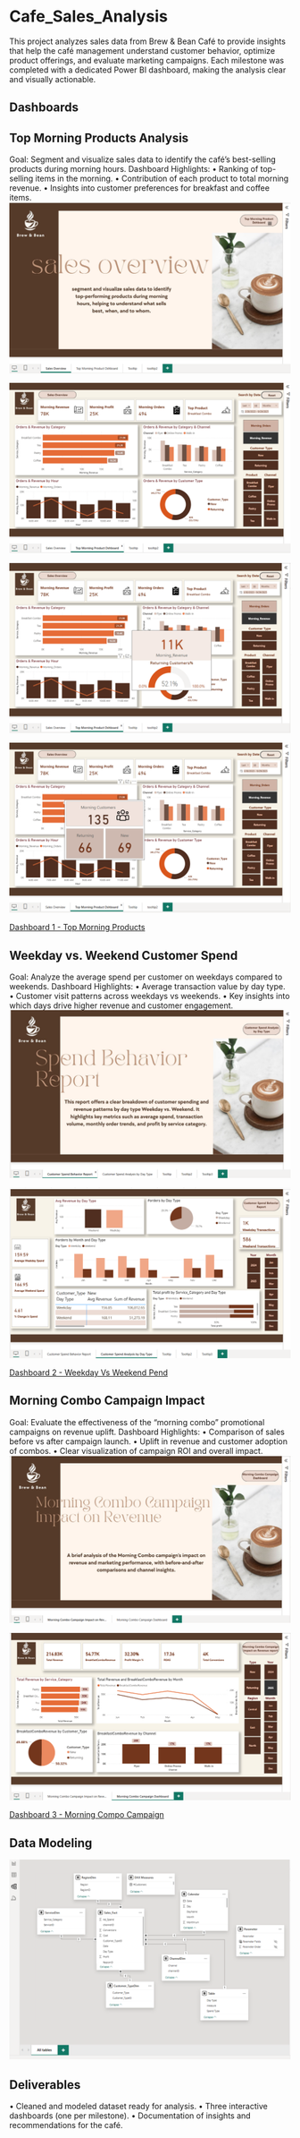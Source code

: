 # Cafe_Sales_Analysis
This project analyzes sales data from Brew &amp; Bean Café to provide insights that help the café management understand customer behavior, optimize product offerings, and evaluate marketing campaigns. Each milestone was completed with a dedicated Power BI dashboard, making the analysis clear and visually actionable.

## Dashboards

## Top Morning Products Analysis
  Goal: Segment and visualize sales data to identify the café’s best-selling products during morning hours.
  Dashboard Highlights:
	•	Ranking of top-selling items in the morning.
	•	Contribution of each product to total morning revenue.
	•	Insights into customer preferences for breakfast and coffee items.
![Overview](Overview.png)

![Top Morning Product Dashboard](Top%20Morning%20Product%20Dashboard.png)

![Tooltip1](Top%20Morning%20Product%20Dashboard%20T1.png)

![Tooltip2](Top%20Morning%20Product%20Dashboard%20T2.png)

[Dashboard 1 - Top Morning Products](Brew%20&%20Bean%20Café.pbix)

## Weekday vs. Weekend Customer Spend
  Goal: Analyze the average spend per customer on weekdays compared to weekends.
	Dashboard Highlights:
	•	Average transaction value by day type.
	•	Customer visit patterns across weekdays vs weekends.
	•	Key insights into which days drive higher revenue and customer engagement.
![Overview](Overview2.png)

![Customer Spend Analysis by Day Type](Customer%20Spend%20Analysis%20by%20Day%20Type.png)

[Dashboard 2 - Weekday Vs Weekend Pend](Brew-&-Bean-Café2%20(1).pbix")


## Morning Combo Campaign Impact
  Goal: Evaluate the effectiveness of the “morning combo” promotional campaigns on revenue uplift.
	Dashboard Highlights:
	•	Comparison of sales before vs after campaign launch.
	•	Uplift in revenue and customer adoption of combos.
	•	Clear visualization of campaign ROI and overall impact.
![Overview](Overview3.png)

![Morning Compo Campgains Impact](Morning%20Compo%20Campgains%20Impact.png)

[Dashboard 3 - Morning Compo Campaign](Brew-&-Bean-Café3.pbix)

## Data Modeling
![Modeling](Modeling.png)

## Deliverables
 •	Cleaned and modeled dataset ready for analysis.
 •	Three interactive dashboards (one per milestone).
 •	Documentation of insights and recommendations for the café.


  

